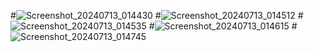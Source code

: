 #![Screenshot_20240713_014430](https://github.com/user-attachments/assets/136af69c-f548-4b76-bf22-6c95a8f4d331)
#![Screenshot_20240713_014512](https://github.com/user-attachments/assets/a6b17f8a-9808-4a43-baa5-6f257f93d16b)
#![Screenshot_20240713_014535](https://github.com/user-attachments/assets/95ed6622-841b-42c4-9868-47f2dbcc23e1)
#![Screenshot_20240713_014615](https://github.com/user-attachments/assets/225900ba-0145-44af-8fc4-ec787cbe8986)
#![Screenshot_20240713_014745](https://github.com/user-attachments/assets/47effe05-eeff-4e64-bca3-66b18b6a18d5)



